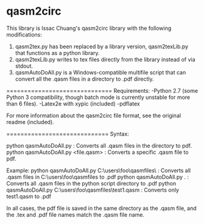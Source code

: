 # qasm2circ
This library is Issac Chuang's qasm2circ library with the following modifications: 

1. qasm2tex.py has been replaced by a library version, qasm2texLib.py that functions as a python library. 
2. qasm2texLib.py writes to tex files directly from the library instead of via stdout. 
3. qasmAutoDoAll.py is a Windows-compatible multifile script that can convert all the .qasm files in a directory to .pdf directly. 

==============================
Requirements: 
-Python 2.7 (some Python 3 compatibility, though batch mode is currently unstable for more than 6 files). 
-Latex2e with xypic (included)
-pdflatex 

For more information about the qasm2circ file format, see the original readme (included). 

=============================
Syntax: 

python qasmAutoDoAll.py <directory>   : Converts all .qasm files in the directory to pdf. 
python qasmAutoDoAll.py <file.qasm>   : Converts a specific .qasm file to pdf. 

Example: 
python qasmAutoDoAll.py C:\users\foo\qasmfiles\   : Converts all .qasm files in C:\users\foo\qasmfiles to .pdf
python qasmAutoDoAll.py .   : Converts all .qasm files in the python script directory to .pdf
python qasmAutoDoAll.py C:\users\foo\qasmfiles\test1.qasm : Converts only test1.qasm to .pdf

In all cases, the pdf file is saved in the same directory as the .qasm file, and the .tex and .pdf file names match the .qasm file name. 
